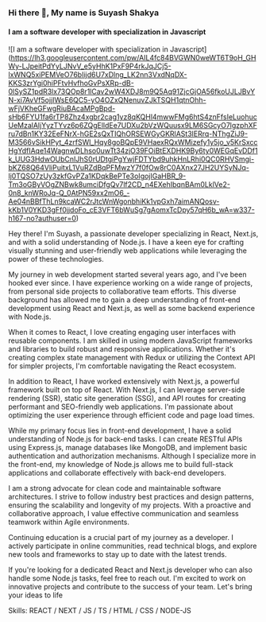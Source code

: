 ### Hi there 👋, My name is Suyash Shakya
#### I am a software developer with specialization in Javascript
![I am a software developer with specialization in Javascript]
(https://lh3.googleusercontent.com/pw/AIL4fc84BVGWN0weWT6T9oH_GHWy-LJpeitPdYyLJNvV_e5yHhK1PxF9P4rkJqJCj5-lxWNQ5xiPEMVeO76bIijd6U7xDlng_LK2nn3VxdNqDX-KKS3zrYgi0hiPFtvHvfhoGvPsXRp-dB-0lSySZ1pdR3lx73QOp8r1lCav2wW4XDJ8m9Q5Aq91ZjcGjOA56fkoUJLJBvYN-xi7AvVf5ojjIWsE6QC5-yO4OZxQNenuvZJkTSQH1qtnOhh-wFjVKheGFwgRiuBAcaMPgBpd-sHb6FYU1fa6rTP8Zhz4xgbr2cag1yz8qKQHl4mwwFMg6htS4znFfsIeLuohucUeMzalAljYyzTYvz6p6ZQgElldEe7UDXu2bVzWQuusx9LM6SGcyO7lgzphXFru7dBn1KY32EeFNrX-hGE2sQxTIQhORSEWGyGKRlASt3lERrq-NThgZiJ9-M3566vSikHPyt_4zrfSWl_Hqy8goBQpE9VHaexRQxWMizefy1y5jo_v5KrSxccHgYdfIAqe14WagnwDLhso0uwTt34zjO39FOiBtEXDHK9By6ty0WEGqEvDDf1k_UUG3HdwOUbCnIJhS0rUDtgiPgYwjFDTYbd9uhkHnLRhi0QC0RHVSmgi-bKZ68Q64VliPuitxL1VuRZdBqPFMwzY7f0fOw8rC0AXnx27JH2UYSyNJq-lj0TQSO7zUy3zkfGvPZa1KDqkBePTe3oIgojIGaHBR_9-Tm3oGByVOgZNBwk8umciDfgQv7lf2CD_n4EXehIbqnBAm0LklVe2-0n8_knWRoJq-Q_0AtPN59xx2mO6_-Ae04nBBfThLn9kcaWC2rJtcWnWgonbhiKk1vpGxh7aimANQosv-kKb1V0YKD3gFf0jjdoFo_cE3VFT6bWuSg7gAomxTcDpy57qH6b_wA=w337-h167-no?authuser=0)

Hey there! I'm Suyash, a passionate developer specializing in React, Next.js, and with a solid understanding of Node.js. I have a keen eye for crafting visually stunning and user-friendly web applications while leveraging the power of these technologies.

My journey in web development started several years ago, and I've been hooked ever since. I have experience working on a wide range of projects, from personal side projects to collaborative team efforts. This diverse background has allowed me to gain a deep understanding of front-end development using React and Next.js, as well as some backend experience with Node.js.

When it comes to React, I love creating engaging user interfaces with reusable components. I am skilled in using modern JavaScript frameworks and libraries to build robust and responsive applications. Whether it's creating complex state management with Redux or utilizing the Context API for simpler projects, I'm comfortable navigating the React ecosystem.

In addition to React, I have worked extensively with Next.js, a powerful framework built on top of React. With Next.js, I can leverage server-side rendering (SSR), static site generation (SSG), and API routes for creating performant and SEO-friendly web applications. I'm passionate about optimizing the user experience through efficient code and page load times.

While my primary focus lies in front-end development, I have a solid understanding of Node.js for back-end tasks. I can create RESTful APIs using Express.js, manage databases like MongoDB, and implement basic authentication and authorization mechanisms. Although I specialize more in the front-end, my knowledge of Node.js allows me to build full-stack applications and collaborate effectively with back-end developers.

I am a strong advocate for clean code and maintainable software architectures. I strive to follow industry best practices and design patterns, ensuring the scalability and longevity of my projects. With a proactive and collaborative approach, I value effective communication and seamless teamwork within Agile environments.

Continuing education is a crucial part of my journey as a developer. I actively participate in online communities, read technical blogs, and explore new tools and frameworks to stay up to date with the latest trends.

If you're looking for a dedicated React and Next.js developer who can also handle some Node.js tasks, feel free to reach out. I'm excited to work on innovative projects and contribute to the success of your team. Let's bring your ideas to life

Skills: REACT / NEXT / JS / TS / HTML / CSS / NODE-JS 





